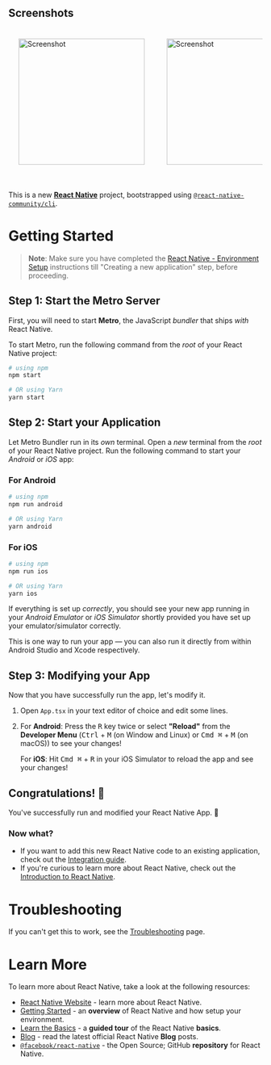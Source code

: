 ## Screenshots

<div style="overflow-x: auto; white-space: nowrap;">
  <img src="https://github.com/user-attachments/assets/6e47f5ab-7c5b-4e87-8d41-7d756f709412" alt="Screenshot" style="display: inline-block; margin: 20px; width: 250px;">
  <img src="https://github.com/user-attachments/assets/5a723fbc-0c6c-404c-9c1d-5cecf26b45d7" alt="Screenshot" style="display: inline-block; margin: 20px; width: 250px;">
  <img src="https://github.com/user-attachments/assets/7ca4fba4-95ea-49e0-8fb7-02685eb2ed79" alt="Screenshot" style="display: inline-block; margin: 20px; width: 250px;">
  <img src="https://github.com/user-attachments/assets/4b1fcd5f-1c39-40ed-9be3-a440564f2d4c" alt="Screenshot" style="display: inline-block; margin: 20px; width: 250px;">
  <img src="https://github.com/user-attachments/assets/6305d429-6de5-42d0-973c-e8fe91183cdd" alt="Screenshot" style="display: inline-block; margin: 20px; width: 250px;">
  <img src="https://github.com/user-attachments/assets/396fceb3-54b4-4ee5-b59d-1fe62c1d8e42" alt="Screenshot" style="display: inline-block; margin: 20px; width: 250px;">
  <img src="https://github.com/user-attachments/assets/78281430-0769-4c9e-9e3b-5b6daf4b45b7" alt="Screenshot" style="display: inline-block; margin: 20px; width: 250px;">
  <img src="https://github.com/user-attachments/assets/29d844a2-063a-4733-b263-ee7809e38aac" alt="Screenshot" style="display: inline-block; margin: 20px; width: 250px;">
  <img src="https://github.com/user-attachments/assets/08fef494-da5f-47d0-84f6-e1fe84d3bc72" alt="Screenshot" style="display: inline-block; margin: 20px; width: 250px;">
  <img src="https://github.com/user-attachments/assets/09c3386e-22a5-4ebf-8c52-56c70dd5f5a3" alt="Screenshot" style="display: inline-block; margin: 20px; width: 250px;">
  <img src="https://github.com/user-attachments/assets/55fddf58-2c16-416e-9a30-9a9783b50177" alt="Screenshot" style="display: inline-block; margin: 20px; width: 250px;">
  <img src="https://github.com/user-attachments/assets/c4c4014c-e092-4352-9113-8d3b23aec578" alt="Screenshot" style="display: inline-block; margin: 20px; width: 250px;">
  <img src="https://github.com/user-attachments/assets/dfd34948-72b8-44b4-8383-8942810746ed" alt="Screenshot" style="display: inline-block; margin: 20px; width: 250px;">
  <img src="https://github.com/user-attachments/assets/20ab3f37-5e4e-4121-b01c-db3415b1c3d7" alt="Screenshot" style="display: inline-block; margin: 20px; width: 250px;">
  <img src="https://github.com/user-attachments/assets/e1e676f1-2c65-4d48-b3c1-c535a4b0eefa" alt="Screenshot" style="display: inline-block; margin: 20px; width: 250px;">
  <img src="https://github.com/user-attachments/assets/8029673c-0f25-41a1-bafd-cfbdbab35b26" alt="Screenshot" style="display: inline-block; margin: 20px; width: 250px;">
  <img src="https://github.com/user-attachments/assets/d78ef362-c6d5-4bc6-a90d-e58e5e5dab9a" alt="Screenshot" style="display: inline-block; margin: 20px; width: 250px;">
  <img src="https://github.com/user-attachments/assets/a6a8a70f-4a12-43f8-849d-2192fbcfb54a" alt="Screenshot" style="display: inline-block; margin: 20px; width: 250px;">
  <br>
  <br>
</div>




This is a new [**React Native**](https://reactnative.dev) project, bootstrapped using [`@react-native-community/cli`](https://github.com/react-native-community/cli).

# Getting Started

>**Note**: Make sure you have completed the [React Native - Environment Setup](https://reactnative.dev/docs/environment-setup) instructions till "Creating a new application" step, before proceeding.

## Step 1: Start the Metro Server

First, you will need to start **Metro**, the JavaScript _bundler_ that ships _with_ React Native.

To start Metro, run the following command from the _root_ of your React Native project:

```bash
# using npm
npm start

# OR using Yarn
yarn start
```

## Step 2: Start your Application

Let Metro Bundler run in its _own_ terminal. Open a _new_ terminal from the _root_ of your React Native project. Run the following command to start your _Android_ or _iOS_ app:

### For Android

```bash
# using npm
npm run android

# OR using Yarn
yarn android
```

### For iOS

```bash
# using npm
npm run ios

# OR using Yarn
yarn ios
```

If everything is set up _correctly_, you should see your new app running in your _Android Emulator_ or _iOS Simulator_ shortly provided you have set up your emulator/simulator correctly.

This is one way to run your app — you can also run it directly from within Android Studio and Xcode respectively.

## Step 3: Modifying your App

Now that you have successfully run the app, let's modify it.

1. Open `App.tsx` in your text editor of choice and edit some lines.
2. For **Android**: Press the <kbd>R</kbd> key twice or select **"Reload"** from the **Developer Menu** (<kbd>Ctrl</kbd> + <kbd>M</kbd> (on Window and Linux) or <kbd>Cmd ⌘</kbd> + <kbd>M</kbd> (on macOS)) to see your changes!

   For **iOS**: Hit <kbd>Cmd ⌘</kbd> + <kbd>R</kbd> in your iOS Simulator to reload the app and see your changes!

## Congratulations! :tada:

You've successfully run and modified your React Native App. :partying_face:

### Now what?

- If you want to add this new React Native code to an existing application, check out the [Integration guide](https://reactnative.dev/docs/integration-with-existing-apps).
- If you're curious to learn more about React Native, check out the [Introduction to React Native](https://reactnative.dev/docs/getting-started).

# Troubleshooting

If you can't get this to work, see the [Troubleshooting](https://reactnative.dev/docs/troubleshooting) page.

# Learn More

To learn more about React Native, take a look at the following resources:

- [React Native Website](https://reactnative.dev) - learn more about React Native.
- [Getting Started](https://reactnative.dev/docs/environment-setup) - an **overview** of React Native and how setup your environment.
- [Learn the Basics](https://reactnative.dev/docs/getting-started) - a **guided tour** of the React Native **basics**.
- [Blog](https://reactnative.dev/blog) - read the latest official React Native **Blog** posts.
- [`@facebook/react-native`](https://github.com/facebook/react-native) - the Open Source; GitHub **repository** for React Native.
